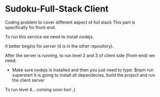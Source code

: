 # Sudoku-Full-Stack Client
Coding problem to cover different aspect of full stack
This part is specifically for front-end.

To run this service we need to install nodejs.

It better begins for server (it is in the other repository).

After the server is running, to run level 2 and 3 of client side (front-end) we need:
- Make sure nodejs is installed and then you just need to type: 
    $npm run superstart
    It is going to install all dependecies, build the project and run the client server

To run level 4... coming soon too! ;)
